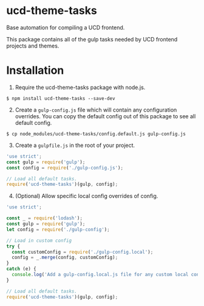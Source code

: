 # ucd-theme-tasks
Base automation for compiling a UCD frontend.

This package contains all of the gulp tasks needed by UCD frontend projects and
themes.

# Installation
1. Require the ucd-theme-tasks package with node.js.
```
$ npm install ucd-theme-tasks --save-dev
```

2. Create a `gulp-config.js` file which will contain any configuration overrides.
You can copy the default config out of this package to see all default config.
```
$ cp node_modules/ucd-theme-tasks/config.default.js gulp-config.js
```

3. Create a `gulpfile.js` in the root of your project.

```js
'use strict';
const gulp = require('gulp');
const config = require('./gulp-config.js');

// Load all default tasks.
require('ucd-theme-tasks')(gulp, config);
```

4. (Optional) Allow specific local config overrides of config.

```js
'use strict';

const _ = require('lodash');
const gulp = require('gulp');
let config = require('./gulp-config');

// Load in custom config
try {
  const customConfig = require('./gulp-config.local');
  config = _.merge(config, customConfig);
}
catch (e) {
  console.log('Add a gulp-config.local.js file for any custom local configuration.');
}

// Load all default tasks.
require('ucd-theme-tasks')(gulp, config);

```
